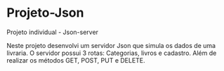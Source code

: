 # Projeto-Json

Projeto individual - Json-server 

Neste projeto desenvolvi um servidor Json que simula os dados de uma livraria. 
O servidor possui 3 rotas: Categorias, livros e cadastro. Além de realizar os métodos GET, POST, PUT e DELETE.
